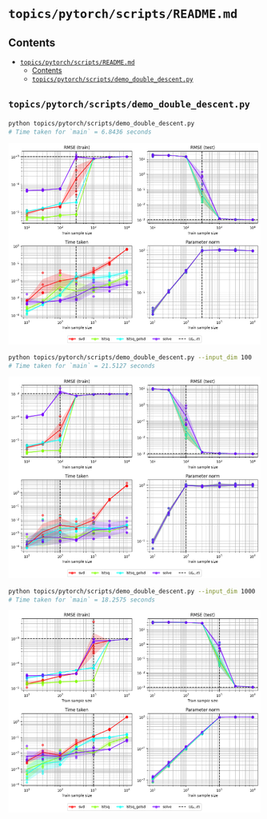# `topics/pytorch/scripts/README.md`

## Contents

- [`topics/pytorch/scripts/README.md`](#topicspytorchscriptsreadmemd)
  - [Contents](#contents)
  - [`topics/pytorch/scripts/demo_double_descent.py`](#topicspytorchscriptsdemo_double_descentpy)

## `topics/pytorch/scripts/demo_double_descent.py`

```sh
python topics/pytorch/scripts/demo_double_descent.py
# Time taken for `main` = 6.8436 seconds
```

![](../img/demo_double_descent_i300n10,30,100,300,1000,3000,10000o10r5se0st0.001.png)

```sh
python topics/pytorch/scripts/demo_double_descent.py --input_dim 100
# Time taken for `main` = 21.5127 seconds
```

![](../img/demo_double_descent_i100n10,30,100,300,1000,3000,10000o10r5se0st0.001.png)

```sh
python topics/pytorch/scripts/demo_double_descent.py --input_dim 1000
# Time taken for `main` = 18.2575 seconds
```

![](../img/demo_double_descent_i1000n10,30,100,300,1000,3000,10000o10r5se0st0.001.png)
